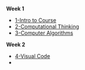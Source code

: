 **Week 1**
- [1-Intro to Course](./Markdown/01_Intro_to_the_course.md)
- [2-Computational Thinking](./Markdown/02_Computational_Thinking.md)
- [3-Computer Algorithms](./Markdown/03_Computer_Algorithms.md)

**Week 2**
- [4-Visual Code](./Markdown/04-VisualStudio.md)
- 

